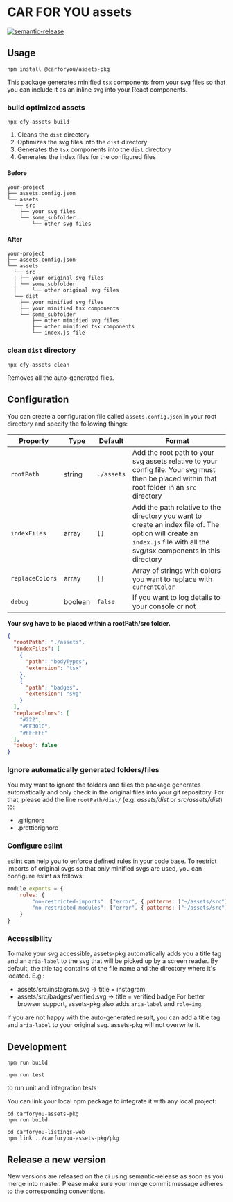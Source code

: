 # CAR FOR YOU assets

[![semantic-release](https://img.shields.io/badge/%20%20%F0%9F%93%A6%F0%9F%9A%80-semantic--release-e10079.svg)](https://github.com/semantic-release/semantic-release)

## Usage
```
npm install @carforyou/assets-pkg
```
This package generates minified `tsx` components from your svg files so that you can include it as an inline svg into your React components.

### build optimized assets
```
npx cfy-assets build
```
1. Cleans the `dist` directory
2. Optimizes the svg files into the `dist` directory
3. Generates the `tsx` components into the `dist` directory
4. Generates the index files for the configured files

#### Before
```
your-project
├── assets.config.json
└── assets
  └── src
    ├── your svg files
    └── some_subfolder
        └── other svg files
```

#### After
```
your-project
├── assets.config.json
└── assets
  └── src
  | ├── your original svg files
  | └── some_subfolder
  |     └── other original svg files
  └── dist
    ├── your minified svg files
    ├── your minified tsx components
    └── some_subfolder
        ├── other minified svg files
        ├── other minified tsx components
        └── index.js file
```

### clean `dist` directory
```
npx cfy-assets clean
```
Removes all the auto-generated files.

## Configuration
You can create a configuration file called `assets.config.json` in your root directory and specify the following things:

| Property       | Type    | Default    | Format | 
| -------------- | ------- | ---------- | ------ |
| `rootPath`     | string  | `./assets` | Add the root path to your svg assets relative to your config file. Your svg must then be placed within that root folder in an `src` directory |
| `indexFiles`   | array   | `[]`       | Add the path relative to the directory you want to create an index file of. The option will create an `index.js` file with all the svg/tsx components in this directory |
| `replaceColors`| array   | `[]`       | Array of strings with colors you want to replace with `currentColor` |
| `debug`        | boolean | `false`    | If you want to log details to your console or not |

**Your svg have to be placed within a rootPath/src folder.**

````json
{
  "rootPath": "./assets",
  "indexFiles": [
    {
      "path": "bodyTypes",
      "extension": "tsx"
    },
    {
      "path": "badges",
      "extension": "svg"
    }
  ],
  "replaceColors": [
    "#222",
    "#FF301C",
    "#FFFFFF"
  ],
  "debug": false
}
````

### Ignore automatically generated folders/files

You may want to ignore the folders and files the package generates automatically and only check in the original files
into your git repository. For that, please add the line `rootPath/dist/` (e.g. _assets/dist_ or _src/assets/dist_) to:
- .gitignore
- .prettierignore

### Configure eslint
eslint can help you to enforce defined rules in your code base. To restrict imports of original svgs so that only minified svgs are used, you can configure eslint as follows:
````javascript
module.exports = {
    rules: {
        "no-restricted-imports": ["error", { patterns: ["~/assets/src"] } ],
        "no-restricted-modules": ["error", { patterns: ["~/assets/src"] } ]
    }
}
````

### Accessibility
To make your svg accessible, assets-pkg automatically adds you a title tag and an `aria-label` to the svg that will be picked up by a screen reader.
By default, the title tag contains of the file name and the directory where it's located. E.g.:
- assets/src/instagram.svg -> title = instagram
- assets/src/badges/verified.svg -> title = verified badge
For better browser support, assets-pkg also adds `aria-label` and `role=img`.
  
If you are not happy with the auto-generated result, you can add a title tag and `aria-label` to your original svg. assets-pkg will not overwrite it.

## Development
```
npm run build
```

```
npm run test
```
to run unit and integration tests

You can link your local npm package to integrate it with any local project:
```
cd carforyou-assets-pkg
npm run build

cd carforyou-listings-web
npm link ../carforyou-assets-pkg/pkg
```

## Release a new version

New versions are released on the ci using semantic-release as soon as you merge into master. Please
make sure your merge commit message adheres to the corresponding conventions.